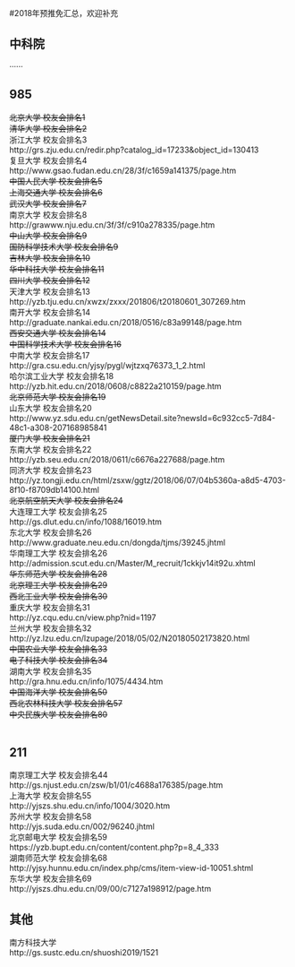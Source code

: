 #2018年预推免汇总，欢迎补充<br/>
<h2>中科院</h2>
······
<h2>985</h2>
<s>北京大学 校友会排名1</s><br/>
<s>清华大学 校友会排名2</s><br/>
浙江大学 校友会排名3<br/>
http://grs.zju.edu.cn/redir.php?catalog_id=17233&object_id=130413<br/>
复旦大学 校友会排名4<br/>
http://www.gsao.fudan.edu.cn/28/3f/c1659a141375/page.htm<br/>
<s>中国人民大学 校友会排名5</s><br/>
<s>上海交通大学 校友会排名6</s><br/>
<s>武汉大学 校友会排名7</s><br/>
南京大学 校友会排名8<br/>
http://grawww.nju.edu.cn/3f/3f/c910a278335/page.htm<br/>
<s>中山大学 校友会排名9</s><br/>
<s>国防科学技术大学 校友会排名9</s><br/>
<s>吉林大学 校友会排名10</s><br/>
<s>华中科技大学 校友会排名11</s><br/>
<s>四川大学 校友会排名12</s><br/>
天津大学 校友会排名13<br/>
http://yzb.tju.edu.cn/xwzx/zxxx/201806/t20180601_307269.htm<br/>
南开大学 校友会排名14<br/>
http://graduate.nankai.edu.cn/2018/0516/c83a99148/page.htm<br/>
<s>西安交通大学 校友会排名14</s><br/>
<s>中国科学技术大学 校友会排名16</s><br/>
中南大学 校友会排名17<br/>
http://gra.csu.edu.cn/yjsy/pygl/wjtzxq76373_1_2.html<br/>
哈尔滨工业大学 校友会排名18<br/>
http://yzb.hit.edu.cn/2018/0608/c8822a210159/page.htm<br/>
<s>北京师范大学 校友会排名19</s><br/>
山东大学 校友会排名20<br/>
http://www.yz.sdu.edu.cn/getNewsDetail.site?newsId=6c932cc5-7d84-48c1-a308-207168985841<br/>
<s>厦门大学 校友会排名21</s><br/>
东南大学 校友会排名22<br/>
http://yzb.seu.edu.cn/2018/0611/c6676a227688/page.htm<br/>
同济大学 校友会排名23<br/>
http://yz.tongji.edu.cn/html/zsxw/ggtz/2018/06/07/04b5360a-a8d5-4703-8f10-f8709db14100.html<br/>
<s>北京航空航天大学 校友会排名24</s><br/>
大连理工大学 校友会排名25<br/>
http://gs.dlut.edu.cn/info/1088/16019.htm<br/>
东北大学 校友会排名26<br/>
http://www.graduate.neu.edu.cn/dongda/tjms/39245.jhtml<br/>
华南理工大学 校友会排名26<br/>
http://admission.scut.edu.cn/Master/M_recruit/1ckkjv14it92u.xhtml<br/>
<s>华东师范大学 校友会排名28</s><br/>
<s>北京理工大学 校友会排名29</s><br/>
<s>西北工业大学 校友会排名30</s><br/>
重庆大学 校友会排名31<br/>
http://yz.cqu.edu.cn/view.php?nid=1197<br/>
兰州大学 校友会排名32<br/>
http://yz.lzu.edu.cn/lzupage/2018/05/02/N20180502173820.html<br/>
<s>中国农业大学 校友会排名33</s><br/>
<s>电子科技大学 校友会排名34</s><br/>
湖南大学 校友会排名35<br/>
http://gra.hnu.edu.cn/info/1075/4434.htm <br/>
<s>中国海洋大学 校友会排名50</s><br/>
<s>西北农林科技大学 校友会排名57</s><br/>
<s>中央民族大学 校友会排名80</s><br/><br/>
<h2>211</h2>
南京理工大学 校友会排名44<br/>
http://gs.njust.edu.cn/zsw/b1/01/c4688a176385/page.htm<br/>
上海大学 校友会排名55<br/>
http://yjszs.shu.edu.cn/info/1004/3020.htm<br/>
苏州大学 校友会排名58<br/>
http://yjs.suda.edu.cn/002/96240.jhtml<br/>
北京邮电大学 校友会排名59<br/>
https://yzb.bupt.edu.cn/content/content.php?p=8_4_333<br/>
湖南师范大学 校友会排名68<br/>
http://yjsy.hunnu.edu.cn/index.php/cms/item-view-id-10051.shtml<br/>
东华大学 校友会排名69<br/>
http://yjszs.dhu.edu.cn/09/00/c7127a198912/page.htm<br/>
<h2>其他</h2>
南方科技大学<br/>
http://gs.sustc.edu.cn/shuoshi2019/1521<br/>
